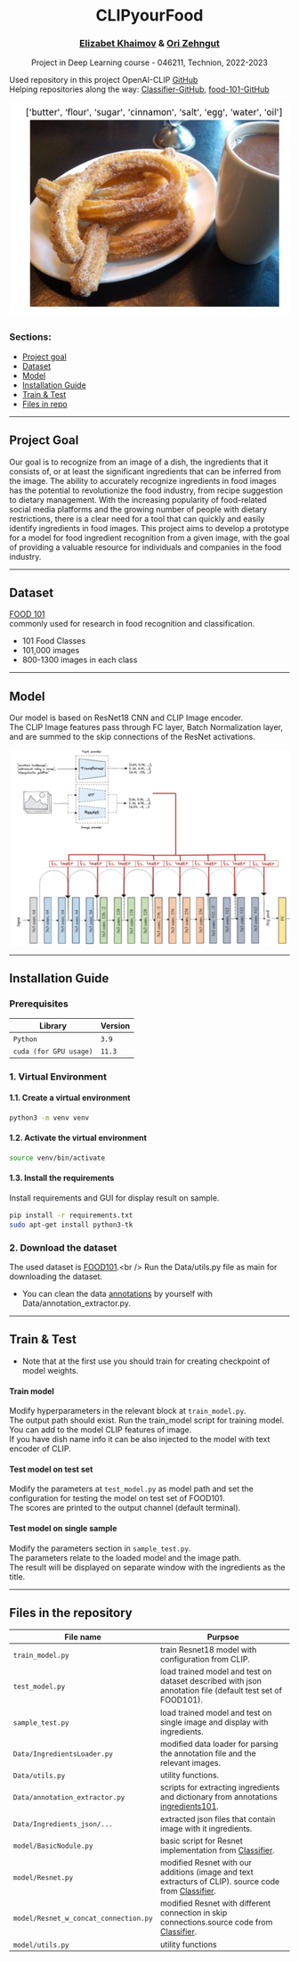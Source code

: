 <h1 style="text-align: center;">
CLIPyourFood
</h1>

<h3 style="text-align: center;">
<a href="https://www.linkedin.com/in/betty-khaimov-027b4016a/">Elizabet Khaimov</a> & 
<a href="https://www.linkedin.com/in/ori-zehngut-633344213/">Ori Zehngut</a>
</h3>

<p style="text-align: center;">
Project in Deep Learning course - 046211, Technion, 2022-2023 
</p>

Used repository in this project OpenAI-CLIP
[GitHub](https://github.com/openai/CLIP) <br />
Helping repositories along the way: [Classifier-GitHub](https://github.com/mandeer/Classifier), 
[food-101-GitHub](https://github.com/shubhajitml/food-101/blob/master/food-101-pytorch.ipynb)


<p class="aligncenter">
    <img src="Data/Docs/readme_image.jpg" >
</p>


### Sections:
* [Project goal](#project-goal)
* [Dataset](#dataset)
* [Model](#model)
* [Installation Guide](#installation-guide)
* [Train & Test](#train--test)
* [Files in repo](#files-in-the-repository)
------------------------
## Project Goal

Our goal is to recognize from an image of a dish, the ingredients that it consists of, or at least the significant ingredients that can be inferred from the image.
The ability to accurately recognize ingredients in food images has the potential to revolutionize the food industry, from recipe suggestion to dietary management. 
With the increasing popularity of food-related social media platforms and the growing number of people with dietary restrictions, there is a clear need for a tool that can quickly and easily identify ingredients in food images. This project aims to develop a prototype for a model for food ingredient recognition from a given image, with the goal of providing a valuable resource for individuals and companies in the food industry.

------------------------
## Dataset 

[FOOD 101](https://pytorch.org/vision/stable/generated/torchvision.datasets.Food101.html#:~:text=The%20Food%2D101%20is%20a,contain%20some%20amount%20of%20noise.) <br />
commonly used for research in food recognition and classification.
* 101 Food Classes <br />
* 101,000 images <br />
* 800-1300 images in each class <br />

------------------------
## Model 

Our model is based on ResNet18 CNN and CLIP Image encoder.  
The CLIP Image features pass through FC layer, Batch Normalization layer, and are summed to the skip connections of the ResNet activations.

<p class="aligncenter">
    <img src="Data/Docs/model_image.jpg" >
</p>

------------------------
## Installation Guide
### Prerequisites
| Library                | Version |
|------------------------|---------|
| `Python`               | `3.9`   |
| `cuda (for GPU usage)` | `11.3 ` |
### 1. Virtual Environment
#### 1.1. Create a virtual environment
```bash
python3 -m venv venv
```
#### 1.2. Activate the virtual environment
```bash
source venv/bin/activate
```
#### 1.3. Install the requirements
Install requirements and GUI for display result on sample.
```bash
pip install -r requirements.txt
sudo apt-get install python3-tk
```
### 2. Download the dataset
The used dataset is [FOOD101](https://pytorch.org/vision/stable/generated/torchvision.datasets.Food101.html#:~:text=The%20Food%2D101%20is%20a,contain%20some%20amount%20of%20noise.).<br />
Run the Data/utils.py file as main for downloading the dataset.
* You can clean the data [annotations](http://www.ub.edu/cvub/ingredients101/) by yourself with Data/annotation_extractor.py.

------------------------
##  Train & Test
* Note that at the first use you should train for creating checkpoint of model weights.
#### Train model
Modify hyperparameters in the relevant block at `train_model.py`. <br />
The output path should exist. 
Run the train_model script for training model. <br />
You can add to the model CLIP features of image. <br />
If you have dish name info it can be also injected to the model with text encoder of CLIP.<br />
#### Test model on test set
Modify the parameters at `test_model.py` as model path and set the configuration 
for testing the model on test set of FOOD101.<br />
The scores are printed to the output channel (default terminal).
#### Test model on single sample
Modify the parameters section in `sample_test.py`. <br />
The parameters relate to the loaded model and the image path. <br />
The result will be displayed on separate window with the ingredients as the title.

------------------------
## Files in the repository

| File name                                                     | Purpsoe                                                                                                                                       |
|---------------------------------------------------------------|-----------------------------------------------------------------------------------------------------------------------------------------------|
| `train_model.py`                                              | train Resnet18 model with configuration from CLIP.                                                                                            |
| `test_model.py`                                               | load trained model and test on dataset described with json annotation file (default test set of FOOD101).                                     |
| `sample_test.py`                                              | load trained model and test on single image and display with ingredients.                                                                     |
| `Data/IngredientsLoader.py`                                   | modified data loader for parsing the annotation file and the relevant images.                                                                 |
| `Data/utils.py`                                               | utility functions.                                                                                                                            |
| `Data/annotation_extractor.py`                                | scripts for extracting ingredients and dictionary from annotations [ingredients101](http://www.ub.edu/cvub/ingredients101/).                  |
| `Data/Ingredients_json/...`                                   | extracted json files that contain image with it ingredients.                                                                                  |
| `model/BasicNodule.py`                                        | basic script for Resnet implementation from [Classifier](https://github.com/mandeer/Classifier).                                              |
| `model/Resnet.py`                                             | modified Resnet with our additions (image and text extracturs of CLIP). source code from [Classifier](https://github.com/mandeer/Classifier). |
| `model/Resnet_w_concat_connection.py`                         | modified Resnet with different connection in skip connections.source code from [Classifier](https://github.com/mandeer/Classifier).                                                                           |
| `model/utils.py`                                              | utility functions                                                                                                                             |


